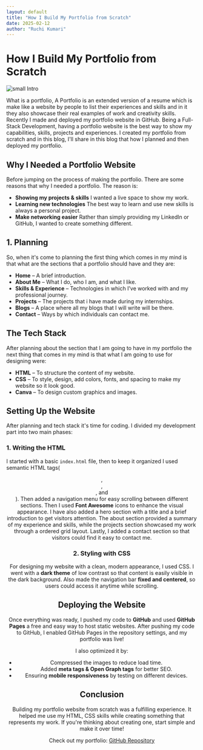 ```yaml
---
layout: default
title: "How I Build My Portfolio from Scratch"
date: 2025-02-12
author: "Ruchi Kumari"
---
```


# How I Build My Portfolio from Scratch

<img src="/blogs/images/portfolio.jpg" alt="small Intro">

What is a portfolio, A Portfolio is an extended version of a resume which is make like a website by people to list their experiences and skills and in it they also showcase their real examples of work and creativity skills. Recently I made and deployed my portfolio website in GitHub. Being a Full-Stack Development, having a portfolio website is the best way to show my capabilities, skills, projects and experiences. I created my portfolio from scratch and in this blog, I'll share in this blog that how I planned and then deployed my portfolio.

## Why I Needed a Portfolio Website

Before jumping on the process of making the portfolio. There are some reasons that why I needed a portfolio. The reason is:

- **Showing my projects & skills** I wanted a live space to show my work.
- **Learning new technologies** The best way to learn and use new skills is always a personal project.
- **Make networking easier** Rather than simply providing my LinkedIn or GitHub, I wanted to create something different.

## 1. Planning

So, when it's come to planning the first thing which comes in my mind is that what are the sections that a portfolio should have and they are:

- **Home** – A brief introduction.
- **About Me** – What I do, who I am, and what I like.
- **Skills & Experience** – Technologies in which I’ve worked with and my professional journey.
- **Projects** – The projects that i have made during my internships.
- **Blogs** – A place where all my blogs that I will write will be there.
- **Contact** – Ways by which individuals can contact me.

## The Tech Stack

After planning about the section that I am going to have in my portfolio the next thing that comes in my mind is that what I am going to use for designing were:

- **HTML** – To structure the content of my website.
- **CSS** – To style, design, add colors, fonts, and spacing to make my website so it look good.
- **Canva** – To design custom graphics and images.

## Setting Up the Website

After planning and tech stack it's time for coding. I divided my development part into two main phases:

### 1. Writing the HTML

I started with a basic `index.html` file, then to keep it organized I used semantic HTML tags(<header>, <nav>, <section>, and <footer>). Then added a navigation menu for easy scrolling between different sections. Then I used **Font Awesome** icons to enhance the visual appearance. I have also added a hero section with a title and a brief introduction to get visitors attention. The about section provided a summary of my experience and skills, while the projects section showcased my work through a ordered grid layout. Lastly, I added a contact section so that visitors could find it easy to contact me.

### 2. Styling with CSS

For designing my website with a clean, modern appearance, I used CSS. I went with a **dark theme** of low contrast so that content is easily visible in the dark background. Also made the navigation bar **fixed and centered**, so users could access it anytime while scrolling.

## Deploying the Website

Once everything was ready, I pushed my code to **GitHub** and used **GitHub Pages** a free and easy way to host static websites. After pushing my code to GitHub, I enabled GitHub Pages in the repository settings, and my portfolio was live!

I also optimized it by:

- Compressed the images to reduce load time.
- Added **meta tags & Open Graph tags** for better SEO.
- Ensuring **mobile responsiveness** by testing on different devices.

## Conclusion

Building my portfolio website from scratch was a fulfilling experience. It helped me use my HTML, CSS skills while creating something that represents my work. If you're thinking about creating one, start simple and make it over time!

Check out my portfolio: [GitHub Repository](https://github.com/ruchiikr)
